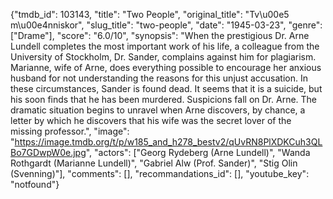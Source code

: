 {"tmdb_id": 103143, "title": "Two People", "original_title": "Tv\u00e5 m\u00e4nniskor", "slug_title": "two-people", "date": "1945-03-23", "genre": ["Drame"], "score": "6.0/10", "synopsis": "When the prestigious Dr. Arne Lundell completes the most important work of his life, a colleague from the University of Stockholm, Dr. Sander, complains against him for plagiarism. Marianne, wife of Arne, does everything possible to encourage her anxious husband for not understanding the reasons for this unjust accusation. In these circumstances, Sander is found dead. It seems that it is a suicide, but his soon finds that he has been murdered. Suspicions fall on Dr. Arne. The dramatic situation begins to unravel when Arne discovers, by chance, a letter by which he discovers that his wife was the secret lover of the missing professor.", "image": "https://image.tmdb.org/t/p/w185_and_h278_bestv2/qUvRN8PlXDKCuh3QLBo7GDwpW0e.jpg", "actors": ["Georg Rydeberg (Arne Lundell)", "Wanda Rothgardt (Marianne Lundell)", "Gabriel Alw (Prof. Sander)", "Stig Olin (Svenning)"], "comments": [], "recommandations_id": [], "youtube_key": "notfound"}